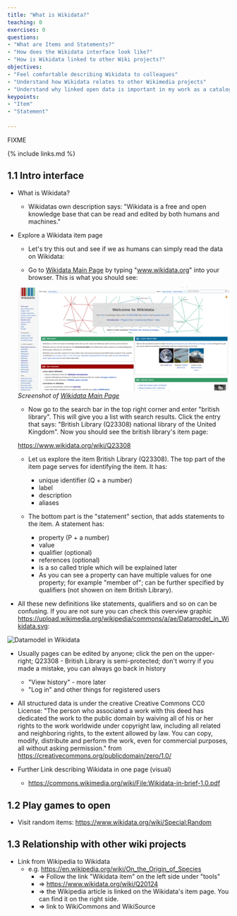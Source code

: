 ```yaml
---
title: "What is Wikidata?"
teaching: 0
exercises: 0
questions:
- "What are Items and Statements?"
- "How does the Wikidata interface look like?"
- "How is Wikidata linked to other Wiki projects?"
objectives:
- "Feel comfortable describing Wikidata to colleagues"
- "Understand how Wikidata relates to other Wikimedia projects"
- "Understand why linked open data is important in my work as a cataloging or teaching librarian"
keypoints:
- "Item"
- "Statement"

---
```

FIXME

{% include links.md %}

## 1.1 Intro interface ##
- What is Wikidata?
  - Wikidatas own description says:
  "Wikidata is a free and open knowledge base that can be read and edited by both humans and machines."
- Explore a Wikidata item page
  
  - Let's try this out and see if we as humans can simply read the data on Wikidata:

  - Go to [Wikidata Main Page](https://www.wikidata.org/wiki/Wikidata:Main_Page) by typing "www.wikidata.org" into your   browser. This is what you should see:

  ![Wikidata_Main_Page](../fig/Wikidata_Main_Page.png)  
  *Screenshot of [Wikidata Main Page](https://www.wikidata.org/wiki/Wikidata:Main_Page)*

  - Now go to the search bar in the top right corner and enter "british library". This will give you a list with search results. Click the entry that says: "British Library (Q23308) national library of the United Kingdom". Now you should see the british library's item page:

  https://www.wikidata.org/wiki/Q23308

  - Let us explore the item British Library (Q23308). The top part of the item page serves for identifying the item. It    has:
    - unique identifier (Q + a number)
    - label 
    - description
    - aliases
            
  - The bottom part is the "statement" section, that adds statements to the item. A statement has:
    - property (P + a number)
    - value
    - qualifier (optional)
    - references (optional)
    - is a so called triple which will be explained later
    - As you can see a property can have multiple values for one property; for example "member of"; can be further specified by qualifiers (not showen on item British Library).

- All these new definitions like statements, qualifiers and so on can be confusing. If you are not sure you can check this overview graphic https://upload.wikimedia.org/wikipedia/commons/a/ae/Datamodel_in_Wikidata.svg:

![Datamodel in Wikidata](https://upload.wikimedia.org/wikipedia/commons/a/ae/Datamodel_in_Wikidata.svg)

- Usually pages can be edited by anyone; click the pen on the upper-right; Q23308 - British Library is semi-protected; don't worry if you made a mistake, you can always go back in history
    - "View history" - more later
    - "Log in" and other things for registered users

- All structured data is under the creative Creative Commons CC0 License:
"The person who associated a work with this deed has dedicated the work to the public domain by waiving all of his or her rights to the work worldwide under copyright law, including all related and neighboring rights, to the extent allowed by law. You can copy, modify, distribute and perform the work, even for commercial purposes, all without asking permission."
from https://creativecommons.org/publicdomain/zero/1.0/

- Further Link describing Wikidata in one page (visual)
    - https://commons.wikimedia.org/wiki/File:Wikidata-in-brief-1.0.pdf

## 1.2 Play games to open ##

- Visit random items: https://www.wikidata.org/wiki/Special:Random

## 1.3 Relationship with other wiki projects ##
- Link from Wikipedia to Wikidata
    - e.g. https://en.wikipedia.org/wiki/On_the_Origin_of_Species
        - => Follow the link "Wikidata item" on the left side under "tools"
        - => https://www.wikidata.org/wiki/Q20124
        - => the Wikipedia article is linked on the Wikidata's item page. You can find it on the right side.
        - => link to WikiCommons and WikiSource
